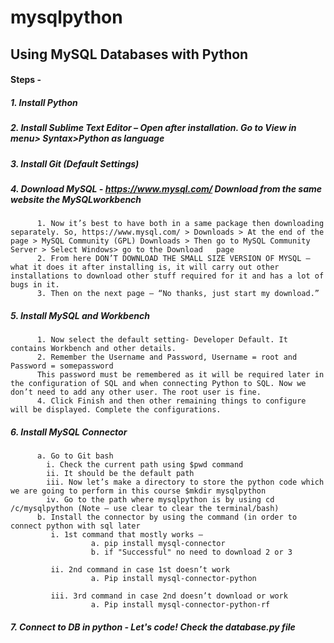 # mysqlpython
## Using MySQL Databases with Python

#### Steps -



##### 1. Install Python 
##### 2. Install Sublime Text Editor – Open after installation. Go to View in menu> Syntax>Python as language
##### 3. Install Git (Default Settings)
##### 4. Download MySQL - https://www.mysql.com/  Download from the same website the MySQLworkbench
          1. Now it’s best to have both in a same package then downloading separately. So, https://www.mysql.com/ > Downloads > At the end of the page > MySQL Community (GPL) Downloads > Then go to MySQL Community Server > Select Windows> go to the Download   page
          2. From here DON’T DOWNLOAD THE SMALL SIZE VERSION OF MYSQL – what it does it after installing is, it will carry out other installations to download other stuff required for it and has a lot of bugs in it.
          3. Then on the next page – “No thanks, just start my download.”
 
##### 5. Install MySQL and Workbench
          1. Now select the default setting- Developer Default. It contains Workbench and other details.
          2. Remember the Username and Password, Username = root and Password = somepassword
          This password must be remembered as it will be required later in the configuration of SQL and when connecting Python to SQL. Now we don’t need to add any other user. The root user is fine.
          4. Click Finish and then other remaining things to configure will be displayed. Complete the configurations.

##### 6. Install MySQL Connector
          a. Go to Git bash
            i. Check the current path using $pwd command
            ii. It should be the default path
            iii. Now let’s make a directory to store the python code which we are going to perform in this course $mkdir mysqlpython
            iv. Go to the path where mysqlpython is by using cd /c/mysqlpython (Note – use clear to clear the terminal/bash)
          b. Install the connector by using the command (in order to connect python with sql later
             i. 1st command that mostly works –
                      a. pip install mysql-connector 
                      b. if "Successful" no need to download 2 or 3

             ii. 2nd command in case 1st doesn’t work
                      a. Pip install mysql-connector-python

             iii. 3rd command in case 2nd doesn’t download or work
                      a. Pip install mysql-connector-python-rf

##### 7. Connect to DB in python - Let's code! Check the database.py file
